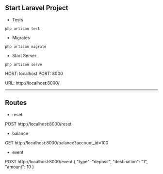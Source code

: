 ## Start Laravel Project

- Tests
```
php artisan test
```

- Migrates
```
php artisan migrate
```

- Start Server
```
php artisan serve
```

HOST: localhost 
PORT: 8000

URL: http://localhost:8000/

---------

## Routes

- reset

POST http://localhost:8000/reset

- balance

GET http://localhost:8000/balance?account_id=100

- event

POST http://localhost:8000/event
{
	"type": "deposit",
	"destination": "1",
	"amount": 10
}